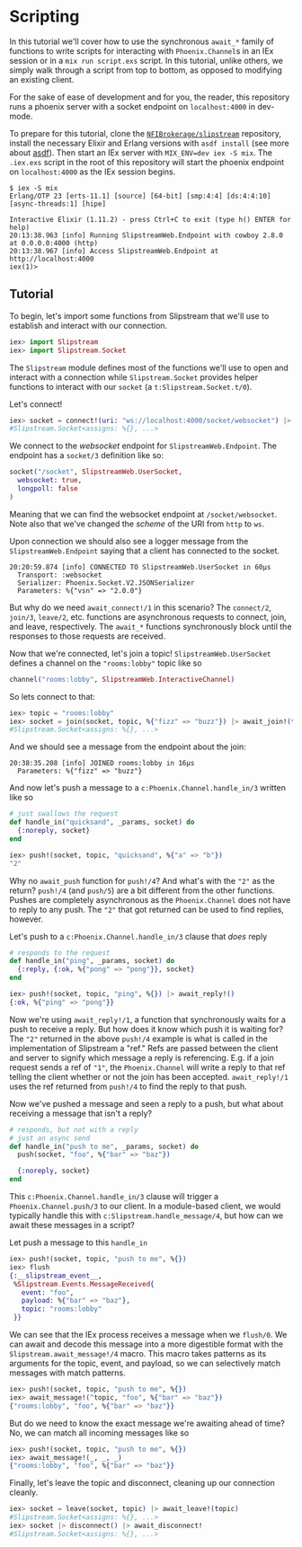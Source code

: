 # Scripting

In this tutorial we'll cover how to use the synchronous `await_*` family of
functions to write scripts for interacting with `Phoenix.Channel`s in an
IEx session or in a `mix run script.exs` script. In this tutorial, unlike
others, we simply walk through a script from top to bottom, as opposed to
modifying an existing client.

For the sake of ease of development and for you, the reader, this repository
runs a phoenix server with a socket endpoint on `localhost:4000` in dev-mode.

To prepare for this tutorial, clone the
[`NFIBrokerage/slipstream`](https://github.com/NFIBrokerage) repository,
install the necessary Elixir and Erlang versions with `asdf install` (see more
about [asdf](https://github.com/asdf-vm/asdf-elixir)). Then start an IEx server
with `MIX_ENV=dev iex -S mix`. The `.iex.exs` script in the root of this
repository will start the phoenix endpoint on `localhost:4000` as the IEx
session begins.

```console
$ iex -S mix
Erlang/OTP 23 [erts-11.1] [source] [64-bit] [smp:4:4] [ds:4:4:10] [async-threads:1] [hipe]

Interactive Elixir (1.11.2) - press Ctrl+C to exit (type h() ENTER for help)
20:13:38.963 [info] Running SlipstreamWeb.Endpoint with cowboy 2.8.0 at 0.0.0.0:4000 (http)
20:13:38.967 [info] Access SlipstreamWeb.Endpoint at http://localhost:4000
iex(1)>
```

## Tutorial

To begin, let's import some functions from Slipstream that we'll use to
establish and interact with our connection.

```elixir
iex> import Slipstream
iex> import Slipstream.Socket
```

The `Slipstream` module defines most of the functions we'll use to open and
interact with a connection while `Slipstream.Socket` provides helper functions
to interact with our `socket` (a `t:Slipstream.Socket.t/0`).

Let's connect!

```elixir
iex> socket = connect!(uri: "ws://localhost:4000/socket/websocket") |> await_connect!
#Slipstream.Socket<assigns: %{}, ...>
```

We connect to the _websocket_ endpoint for `SlipstreamWeb.Endpoint`.
The endpoint has a `socket/3` definition like so:

```elixir
socket("/socket", SlipstreamWeb.UserSocket,
  websocket: true,
  longpoll: false
)
```

Meaning that we can find the websocket endpoint at `/socket/websocket`. Note
also that we've changed the _scheme_ of the URI from `http` to `ws`.

Upon connection we should also see a logger message from the
`SlipstreamWeb.Endpoint` saying that a client has connected to the socket.

```text
20:20:59.874 [info] CONNECTED TO SlipstreamWeb.UserSocket in 60µs
  Transport: :websocket
  Serializer: Phoenix.Socket.V2.JSONSerializer
  Parameters: %{"vsn" => "2.0.0"}
```

But why do we need `await_connect!/1` in this scenario? The `connect/2`,
`join/3`, `leave/2`, etc. functions are asynchronous requests to connect,
join, and leave, respectively. The `await_*` functions synchronously block
until the responses to those requests are received.

Now that we're connected, let's join a topic! `SlipstreamWeb.UserSocket`
defines a channel on the `"rooms:lobby"` topic like so

```elixir
channel("rooms:lobby", SlipstreamWeb.InteractiveChannel)
```

So lets connect to that:

```elixir
iex> topic = "rooms:lobby"
iex> socket = join(socket, topic, %{"fizz" => "buzz"}) |> await_join!(topic)
#Slipstream.Socket<assigns: %{}, ...>
```

And we should see a message from the endpoint about the join:

```
20:38:35.208 [info] JOINED rooms:lobby in 16µs
  Parameters: %{"fizz" => "buzz"}
```

And now let's push a message to a `c:Phoenix.Channel.handle_in/3` written like
so

```elixir
# just swallows the request
def handle_in("quicksand", _params, socket) do
  {:noreply, socket}
end
```

```elixir
iex> push!(socket, topic, "quicksand", %{"a" => "b"})
"2"
```

Why no `await_push` function for `push!/4`? And what's with the `"2"` as the
return? `push!/4` (and `push/5`) are a bit different from the other functions.
Pushes are completely asynchronous as the `Phoenix.Channel` does not have to
reply to any push. The `"2"` that got returned can be used to find replies,
however.

Let's push to a `c:Phoenix.Channel.handle_in/3` clause that _does_ reply

```elixir
# responds to the request
def handle_in("ping", _params, socket) do
  {:reply, {:ok, %{"pong" => "pong"}}, socket}
end
```

```elixir
iex> push!(socket, topic, "ping", %{}) |> await_reply!()
{:ok, %{"ping" => "pong"}}
```

Now we're using `await_reply!/1`, a function that synchronously waits for a
push to receive a reply. But how does it know which push it is waiting for?
The `"2"` returned in the above `push!/4` example is what is called in the
implementation of Slipstream a "ref." Refs are passed between the client and
server to signify which message a reply is referencing. E.g. if a join request
sends a ref of `"1"`, the `Phoenix.Channel` will write a reply to that ref
telling the client whether or not the join has been accepted. `await_reply!/1`
uses the ref returned from `push!/4` to find the reply to that push.

Now we've pushed a message and seen a reply to a push, but what about receiving
a message that isn't a reply?

```elixir
# responds, but not with a reply
# just an async send
def handle_in("push to me", _params, socket) do
  push(socket, "foo", %{"bar" => "baz"})

  {:noreply, socket}
end
```

This `c:Phoenix.Channel.handle_in/3` clause will trigger a
`Phoenix.Channel.push/3` to our client. In a module-based client, we would
typically handle this with `c:Slipstream.handle_message/4`, but how can we
await these messages in a script?

Let push a message to this `handle_in`

```elixir
iex> push!(socket, topic, "push to me", %{})
iex> flush
{:__slipstream_event__,
 %Slipstream.Events.MessageReceived{
   event: "foo",
   payload: %{"bar" => "baz"},
   topic: "rooms:lobby"
 }}
```

We can see that the IEx process receives a message when we `flush/0`. We can
await and decode this message into a more digestible format with the
`Slipstream.await_message!/4` macro. This macro takes patterns as its arguments
for the topic, event, and payload, so we can selectively match messages with
match patterns.

```elixir
iex> push!(socket, topic, "push to me", %{})
iex> await_message!(^topic, "foo", %{"bar" => "baz"})
{"rooms:lobby", "foo", %{"bar" => "baz"}}
```

But do we need to know the exact message we're awaiting ahead of time? No, we
can match all incoming messages like so

```elixir
iex> push!(socket, topic, "push to me", %{})
iex> await_message!(_, _, _)
{"rooms:lobby", "foo", %{"bar" => "baz"}}
```

Finally, let's leave the topic and disconnect, cleaning up our connection
cleanly.

```elixir
iex> socket = leave(socket, topic) |> await_leave!(topic)
#Slipstream.Socket<assigns: %{}, ...>
iex> socket |> disconnect() |> await_disconnect!
#Slipstream.Socket<assigns: %{}, ...>
```
